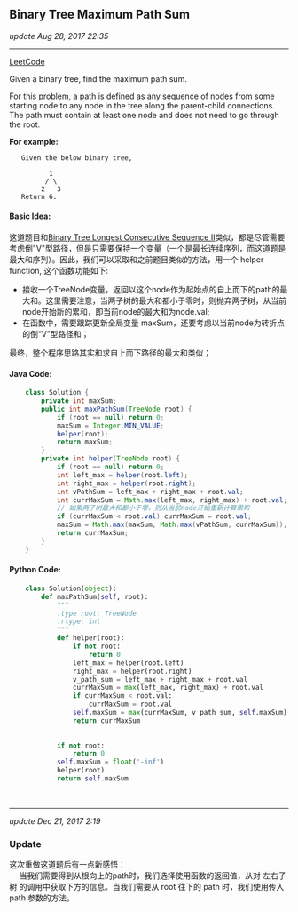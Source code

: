 ## Binary Tree Maximum Path Sum
_update Aug 28, 2017  22:35_

---
[LeetCode](https://leetcode.com/problems/binary-tree-maximum-path-sum/description/)

Given a binary tree, find the maximum path sum.

For this problem, a path is defined as any sequence of nodes from some starting node to any node in the tree along the parent-child connections. The path must contain at least one node and does not need to go through the root.

**For example:**

       Given the below binary tree,
       
              1
             / \
            2   3
       Return 6.
       
#### Basic Idea:
这道题目和[Binary Tree Longest Consecutive Sequence II](https://will-gxz.gitbooks.io/xiaozheng_algo/content/Tree/binary-tree-longest-consecutive-sequence-ii.html)类似，都是尽管需要考虑倒"V"型路径，但是只需要保持一个变量（一个是最长连续序列，而这道题是最大和序列）。因此，我们可以采取和之前题目类似的方法，用一个 helper function, 这个函数功能如下:
-  接收一个TreeNode变量，返回以这个node作为起始点的自上而下的path的最大和。这里需要注意，当两子树的最大和都小于零时，则抛弃两子树，从当前node开始新的累和，即当前node的最大和为node.val;
-  在函数中，需要跟踪更新全局变量 maxSum，还要考虑以当前node为转折点的倒“V”型路径和；

最终，整个程序思路其实和求自上而下路径的最大和类似；

#### Java Code:
```java
    class Solution {
        private int maxSum;
        public int maxPathSum(TreeNode root) {
            if (root == null) return 0;
            maxSum = Integer.MIN_VALUE;
            helper(root);
            return maxSum;
        }
        private int helper(TreeNode root) {
            if (root == null) return 0;
            int left_max = helper(root.left);
            int right_max = helper(root.right);
            int vPathSum = left_max + right_max + root.val;
            int currMaxSum = Math.max(left_max, right_max) + root.val;
            // 如果两子树最大和都小于零，则从当前node开始重新计算累和
            if (currMaxSum < root.val) currMaxSum = root.val;
            maxSum = Math.max(maxSum, Math.max(vPathSum, currMaxSum));
            return currMaxSum;
        }
    }
```
#### Python Code:
```python
    class Solution(object):
        def maxPathSum(self, root):
            """
            :type root: TreeNode
            :rtype: int
            """
            def helper(root):
                if not root:
                    return 0
                left_max = helper(root.left)
                right_max = helper(root.right)
                v_path_sum = left_max + right_max + root.val
                currMaxSum = max(left_max, right_max) + root.val
                if currMaxSum < root.val:
                    currMaxSum = root.val
                self.maxSum = max(currMaxSum, v_path_sum, self.maxSum)
                return currMaxSum
                
                
            if not root:
                return 0
            self.maxSum = float('-inf')
            helper(root)
            return self.maxSum
```
<br>

---
_update Dec 21, 2017  2:19_

### Update
这次重做这道题后有一点新感悟：  
&emsp; 当我们需要得到从根向上的path时，我们选择使用函数的返回值，从对 左右子树 的调用中获取下方的信息。当我们需要从 root 往下的 path 时，我们使用传入 path 参数的方法。











